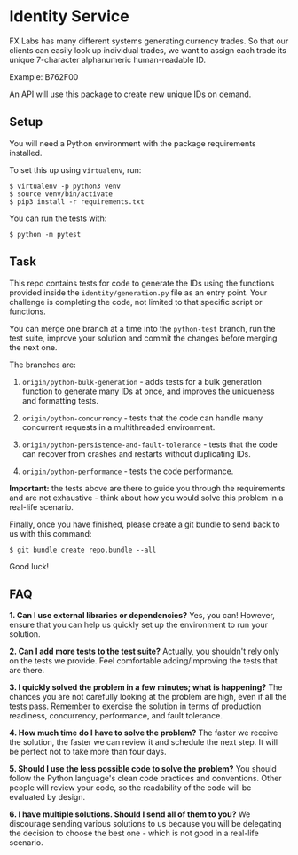 # Identity Service

FX Labs has many different systems generating currency trades.
So that our clients can easily look up individual trades, we
want to assign each trade its unique 7-character alphanumeric
human-readable ID.

Example: B762F00

An API will use this package to create new unique IDs on demand.

## Setup

You will need a Python environment with the package requirements
installed.

To set this up using `virtualenv`, run:

```
$ virtualenv -p python3 venv
$ source venv/bin/activate
$ pip3 install -r requirements.txt
```

You can run the tests with:

```
$ python -m pytest
```

## Task

This repo contains tests for code to generate the IDs using the functions provided inside the `identity/generation.py` file as an entry point. Your challenge is completing the code, not limited to that specific script or functions.

You can merge one branch at a time into the `python-test` branch, run the test suite, improve your solution and commit the changes before merging the next one. 

The branches are:

1. `origin/python-bulk-generation` - adds tests for a bulk generation function
to generate many IDs at once, and improves the uniqueness and formatting
tests.

1. `origin/python-concurrency` - tests that the code can handle many concurrent
requests in a multithreaded environment.

1. `origin/python-persistence-and-fault-tolerance` - tests that the code can
recover from crashes and restarts without duplicating IDs.

1. `origin/python-performance` - tests the code performance.

**Important:** the tests above are there to guide you through the requirements and are not exhaustive - think about how you would solve this problem in a real-life scenario.

Finally, once you have finished, please create a git bundle to send back to
us with this command:

```
$ git bundle create repo.bundle --all
```

Good luck!

## FAQ

**1. Can I use external libraries or dependencies?** Yes, you can! However, ensure that you can help us quickly set up the environment to run your solution.

**2. Can I add more tests to the test suite?** Actually, you shouldn't rely only on the tests we provide. Feel comfortable adding/improving the tests that are there.

**3. I quickly solved the problem in a few minutes; what is happening?** The chances you are not carefully looking at the problem are high, even if all the tests pass. Remember to exercise the solution in terms of production readiness, concurrency, performance, and fault tolerance.

**4. How much time do I have to solve the problem?** The faster we receive the solution, the faster we can review it and schedule the next step. It will be perfect not to take more than four days.

**5. Should I use the less possible code to solve the problem?** You should follow the Python language's clean code practices and conventions. Other people will review your code, so the readability of the code will be evaluated by design.

**6. I have multiple solutions. Should I send all of them to you?** We discourage sending various solutions to us because you will be delegating the decision to choose the best one - which is not good in a real-life scenario.
